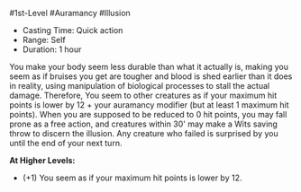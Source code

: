 #1st-Level #Auramancy #Illusion
 
- Casting Time: Quick action
- Range: Self
- Duration: 1 hour 

You make your body seem less durable than what it actually is, making you seem as if bruises you get are tougher and blood is shed earlier than it does in reality, using manipulation of biological processes to stall the actual damage. Therefore, You seem to other creatures as if your maximum hit points is lower by 12 + your auramancy modifier (but at least 1 maximum hit points). When you are supposed to be reduced to 0 hit points, you may fall prone as a free action, and creatures within 30' may make a Wits saving throw to discern the illusion. Any creature who failed is surprised by you until the end of your next turn.
 
**At Higher Levels:** 
* (+1) You seem as if your maximum hit points is lower by 12.